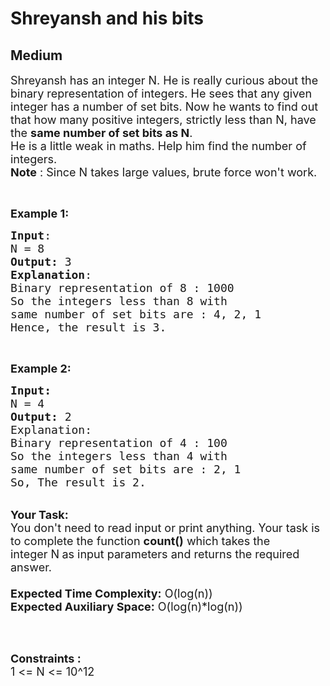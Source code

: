 # Shreyansh and his bits
## Medium
<div class="problems_problem_content__Xm_eO"><p><span style="font-size:18px">Shreyansh has an integer N. He is really curious about the binary representation of integers. He sees that any given integer has a number of set bits. Now he wants to find out that how many positive integers, strictly less than N, have the <strong>same number of set bits as N</strong>.<br>
He is a little weak in maths. Help him find the number of integers.<br>
<strong>Note</strong> : Since N takes large values, brute force won't work.</span></p>

<p>&nbsp;</p>

<p><span style="font-size:18px"><strong>Example 1:</strong></span></p>

<pre><span style="font-size:18px"><strong>Input</strong>:
N = 8
<strong>Output:</strong>&nbsp;3
<strong>Explanation</strong>:
Binary representation of 8 : 1000
So the integers less than 8 with 
same number of set bits are : 4, 2, 1
</span><span style="font-size:18px">Hence, the result is 3.  
</span></pre>

<p>&nbsp;</p>

<p><span style="font-size:18px"><strong>Example 2:</strong></span></p>

<pre><span style="font-size:18px"><strong>Input:</strong>
N = 4
<strong>Output:&nbsp;</strong>2
Explanation:
Binary representation of 4 : 100
So the integers less than 4 with 
same number of set bits are : 2, 1
So, The result is 2.
</span></pre>

<p><br>
<span style="font-size:18px"><strong>Your Task:&nbsp;&nbsp;</strong><br>
You don't need to read input or print anything. Your task is to complete the function&nbsp;<strong>count()</strong>&nbsp;which takes the integer&nbsp;N<strong>&nbsp;</strong>as input parameters and returns the required answer.<br>
<br>
<strong>Expected Time Complexity:</strong> O(log(n))<br>
<strong>Expected Auxiliary Space:</strong> O(log(n)*log(n))</span><br>
&nbsp;</p>

<p>&nbsp;</p>

<p><span style="font-size:18px"><strong>Constraints :</strong>&nbsp;<br>
1 &lt;= N &lt;= 10^12</span></p>

<p>&nbsp;</p>
</div>